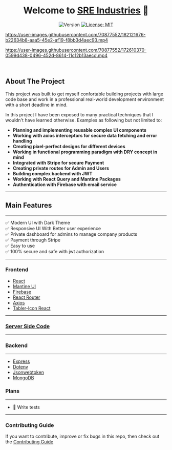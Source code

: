 <h1 align="center"> Welcome to <a href="https://sre-industries.web.app/"> SRE Industries</a> 👋</h1>

<p align="center">
  <img alt="Version" src="https://img.shields.io/badge/version-1.0.0-blue.svg?cacheSeconds=2592000" />
  <a href="#" target="_blank">
    <img alt="License: MIT" src="https://img.shields.io/badge/License-MIT-yellow.svg" />
  </a>
  </a>

</p>

https://user-images.githubusercontent.com/70877552/182121676-b22634b8-aaa5-45e2-af19-f8bb3d4aec93.mp4

https://user-images.githubusercontent.com/70877552/172610370-0599d438-0496-452d-8614-11c12b13aecd.mp4

<br/>

## About The Project

This project was built to get myself confortable building projects with large code base and work in a professional real-world development environment with a short deadline in mind.

In this project I have been exposed to many practical techniques that I wouldn't have learned otherwise. Examples as following but not limited to:

-  **Planning and implementing reusable complex UI components**
-  **Working with axios interceptors for secure data fetching and error handling**
-  **Creating pixel-perfect designs for different devices**
-  **Working in functional programming paradigm with DRY concept in mind**
-  **Integrated with Stripe for secure Payment**
-  **Creating private routes for Admin and Users**
-  **Building complex backend with JWT**
-  **Working with React Query and Mantine Packages**
-  **Authentication with Firebase with email service**

---

## Main Features

---

✅ Modern UI with Dark Theme<br/>
✅ Responsive UI With Better user experience <br/>
✅ Private dashboard for admins to manage company products<br/>
✅ Payment through Stripe<br/>
✅ Easy to use<br/>
✅ 100% secure and safe with jwt authorization<br/>

---

### Frontend

-  [React](https://reactjs.org/)
-  [Mantine UI](https://mantine.dev/)
-  [Firebase](https://firebase.google.com/)
-  [React Router](https://reactrouter.com/)
-  [Axios](https://axios-http.com/)
-  [Tabler-Icon React](https://tabler-icons-react.vercel.app/)

---

### [Server Side Code](https://github.com/Saifurrahmanemon/SRE_Industries_server)

---

### Backend

---

-  [Express](https://expressjs.com/)
-  [Dotenv](https://www.npmjs.com/package/dotenv)
-  [Jsonwebtoken](https://jwt.io/)
-  [MongoDB](https://www.mongodb.com/)

### Plans

---

-  🧪 Write tests

---

### Contributing Guide

If you want to contribute, improve or fix bugs in this repo, then check out the [Contributing Guide](./CONTRIBUTING.md)
<br/>
